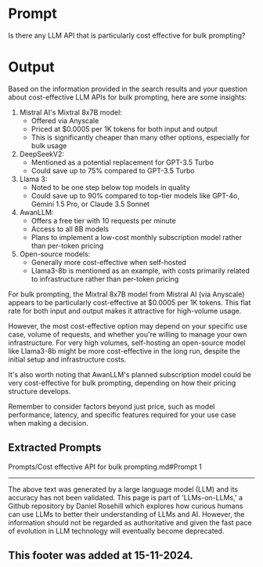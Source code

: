 # Prompt

Is there any LLM API that is particularly cost effective for bulk prompting?

# Output

Based on the information provided in the search results and your question about cost-effective LLM APIs for bulk prompting, here are some insights:

1. Mistral AI's Mixtral 8x7B model:
   - Offered via Anyscale
   - Priced at $0.0005 per 1K tokens for both input and output
   - This is significantly cheaper than many other options, especially for bulk usage
2. DeepSeekV2:
   - Mentioned as a potential replacement for GPT-3.5 Turbo
   - Could save up to 75% compared to GPT-3.5 Turbo
3. Llama 3:
   - Noted to be one step below top models in quality
   - Could save up to 90% compared to top-tier models like GPT-4o, Gemini 1.5 Pro, or Claude 3.5 Sonnet
4. AwanLLM:
   - Offers a free tier with 10 requests per minute
   - Access to all 8B models
   - Plans to implement a low-cost monthly subscription model rather than per-token pricing
5. Open-source models:
   - Generally more cost-effective when self-hosted
   - Llama3-8b is mentioned as an example, with costs primarily related to infrastructure rather than per-token pricing

For bulk prompting, the Mixtral 8x7B model from Mistral AI (via Anyscale) appears to be particularly cost-effective at $0.0005 per 1K tokens. This flat rate for both input and output makes it attractive for high-volume usage.

However, the most cost-effective option may depend on your specific use case, volume of requests, and whether you're willing to manage your own infrastructure. For very high volumes, self-hosting an open-source model like Llama3-8b might be more cost-effective in the long run, despite the initial setup and infrastructure costs.

It's also worth noting that AwanLLM's planned subscription model could be very cost-effective for bulk prompting, depending on how their pricing structure develops.

Remember to consider factors beyond just price, such as model performance, latency, and specific features required for your use case when making a decision.

## Extracted Prompts

Prompts/Cost effective API for bulk prompting.md#Prompt 1

---

The above text was generated by a large language model (LLM) and its accuracy has not been validated. This page is part of 'LLMs-on-LLMs,' a Github repository by Daniel Rosehill which explores how curious humans can use LLMs to better their understanding of LLMs and AI. However, the information should not be regarded as authoritative and given the fast pace of evolution in LLM technology will eventually become deprecated. 

This footer was added at 15-11-2024.
---